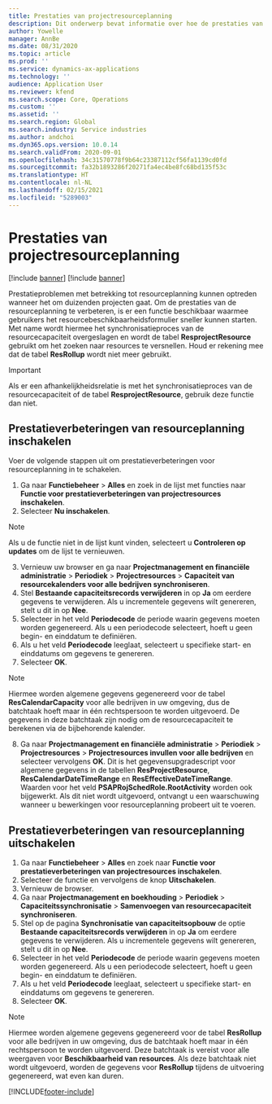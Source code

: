```yaml
---
title: Prestaties van projectresourceplanning
description: Dit onderwerp bevat informatie over hoe de prestaties van resourceplanning bij een groot aantal projecten kunnen worden verbeterd.
author: Yowelle
manager: AnnBe
ms.date: 08/31/2020
ms.topic: article
ms.prod: ''
ms.service: dynamics-ax-applications
ms.technology: ''
audience: Application User
ms.reviewer: kfend
ms.search.scope: Core, Operations
ms.custom: ''
ms.assetid: ''
ms.search.region: Global
ms.search.industry: Service industries
ms.author: andchoi
ms.dyn365.ops.version: 10.0.14
ms.search.validFrom: 2020-09-01
ms.openlocfilehash: 34c31570778f9b64c23387112cf56fa1139cd0fd
ms.sourcegitcommit: fa32b1893286f20271fa4ec4be8fc68bd135f53c
ms.translationtype: HT
ms.contentlocale: nl-NL
ms.lasthandoff: 02/15/2021
ms.locfileid: "5289003"
---
```

# <a name="project-resource-scheduling-performance"></a>Prestaties van projectresourceplanning

[!include [banner](../includes/banner.md)]
[!include [banner](../includes/preview-banner.md)]


Prestatieproblemen met betrekking tot resourceplanning kunnen optreden wanneer het om duizenden projecten gaat. Om de prestaties van de resourceplanning te verbeteren, is er een functie beschikbaar waarmee gebruikers het resourcebeschikbaarheidsformulier sneller kunnen starten. Met name wordt hiermee het synchronisatieproces van de resourcecapaciteit overgeslagen en wordt de tabel **ResprojectResource** gebruikt om het zoeken naar resources te versnellen. Houd er rekening mee dat de tabel **ResRollup** wordt niet meer gebruikt.

> [!IMPORTANT]
> Als er een afhankelijkheidsrelatie is met het synchronisatieproces van de resourcecapaciteit of de tabel **ResprojectResource**, gebruik deze functie dan niet.

## <a name="enable-resource-scheduling-performance-enhancement"></a>Prestatieverbeteringen van resourceplanning inschakelen
Voer de volgende stappen uit om prestatieverbeteringen voor resourceplanning in te schakelen.

1. Ga naar **Functiebeheer** > **Alles** en zoek in de lijst met functies naar **Functie voor prestatieverbeteringen van projectresources inschakelen**.
2. Selecteer **Nu inschakelen**.

> [!NOTE]
> Als u de functie niet in de lijst kunt vinden, selecteert u **Controleren op updates** om de lijst te vernieuwen.

3. Vernieuw uw browser en ga naar **Projectmanagement en financiële administratie** > **Periodiek** > **Projectresources** > **Capaciteit van resourcekalenders voor alle bedrijven synchroniseren**.
4. Stel **Bestaande capaciteitsrecords verwijderen** in op **Ja** om eerdere gegevens te verwijderen. Als u incrementele gegevens wilt genereren, stelt u dit in op **Nee**.
5. Selecteer in het veld **Periodecode** de periode waarin gegevens moeten worden gegenereerd. Als u een periodecode selecteert, hoeft u geen begin- en einddatum te definiëren.
6. Als u het veld **Periodecode** leeglaat, selecteert u specifieke start- en einddatums om gegevens te genereren.
7. Selecteer **OK**.

 > [!NOTE]
 > Hiermee worden algemene gegevens gegenereerd voor de tabel **ResCalendarCapacity** voor alle bedrijven in uw omgeving, dus de batchtaak hoeft maar in één rechtspersoon te worden uitgevoerd. De gegevens in deze batchtaak zijn nodig om de resourcecapaciteit te berekenen via de bijbehorende kalender.

8. Ga naar **Projectmanagement en financiële administratie** > **Periodiek** > **Projectresources** > **Projectresources invullen voor alle bedrijven** en selecteer vervolgens **OK**. Dit is het gegevensupgradescript voor algemene gegevens in de tabellen **ResProjectResource**, **ResCalendarDateTimeRange** en **ResEffectiveDateTimeRange**. Waarden voor het veld **PSAPRojSchedRole.RootActivity** worden ook bijgewerkt. Als dit niet wordt uitgevoerd, ontvangt u een waarschuwing wanneer u bewerkingen voor resourceplanning probeert uit te voeren.
 
## <a name="turn-off-resource-scheduling-performance-enhancement"></a>Prestatieverbeteringen van resourceplanning uitschakelen

1. Ga naar **Functiebeheer** > **Alles** en zoek naar **Functie voor prestatieverbeteringen van projectresources inschakelen**.
2. Selecteer de functie en vervolgens de knop **Uitschakelen**.
3. Vernieuw de browser.
4. Ga naar **Projectmanagement en boekhouding** > **Periodiek** > **Capaciteitssynchronisatie** > **Samenvoegen van resourcecapaciteit synchroniseren**.
5. Stel op de pagina **Synchronisatie van capaciteitsopbouw** de optie **Bestaande capaciteitsrecords verwijderen** in op **Ja** om eerdere gegevens te verwijderen. Als u incrementele gegevens wilt genereren, stelt u dit in op **Nee**.
6. Selecteer in het veld **Periodecode** de periode waarin gegevens moeten worden gegenereerd. Als u een periodecode selecteert, hoeft u geen begin- en einddatum te definiëren.
7. Als u het veld **Periodecode** leeglaat, selecteert u specifieke start- en einddatums om gegevens te genereren.
8. Selecteer **OK**.

> [!NOTE]
> Hiermee worden algemene gegevens gegenereerd voor de tabel **ResRollup** voor alle bedrijven in uw omgeving, dus de batchtaak hoeft maar in één rechtspersoon te worden uitgevoerd. Deze batchtaak is vereist voor alle weergaven voor **Beschikbaarheid van resources**. Als deze batchtaak niet wordt uitgevoerd, worden de gegevens voor **ResRollup** tijdens de uitvoering gegenereerd, wat even kan duren.


[!INCLUDE[footer-include](../includes/footer-banner.md)]